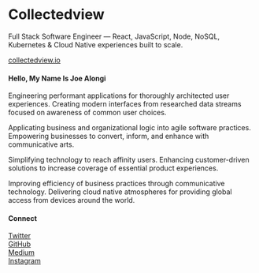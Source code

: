 # Collectedview

Full Stack Software Engineer — React, JavaScript, Node, NoSQL, Kubernetes & Cloud Native experiences built to scale.

[collectedview.io](https://collectedview.io/)

#### Hello, My Name Is Joe Alongi
Engineering performant applications for thoroughly architected user experiences. Creating modern interfaces from researched data streams focused on awareness of common user choices.  
  
Applicating business and organizational logic into agile software practices. Empowering businesses to convert, inform, and enhance with communicative arts.  
  
Simplifying technology to reach affinity users. Enhancing customer-driven solutions to increase coverage of essential product experiences.  
  
Improving efficiency of business practices through communicative technology. Delivering cloud native atmospheres for providing global access from devices around the world.

#### Connect
[Twitter](https://twitter.com/collectedview)  
[GitHub](https://github.com/collectedview)  
[Medium](https://collectedview.medium.com/)  
[Instagram](https://www.instagram.com/collectedview/)  
